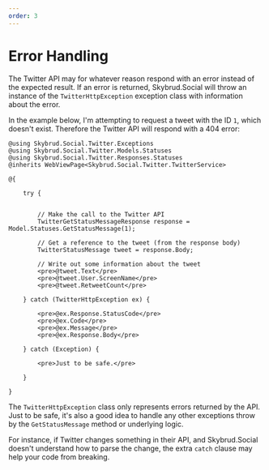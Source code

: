 ```yaml
---
order: 3
---
```


# Error Handling

The Twitter API may for whatever reason respond with an error instead of the expected result. If an error is returned, Skybrud.Social will throw an instance of the `TwitterHttpException` exception class with information about the error.

In the example below, I'm attempting to request a tweet with the ID `1`, which doesn't exist. Therefore the Twitter API will respond with a 404 error:

```cshtml
@using Skybrud.Social.Twitter.Exceptions
@using Skybrud.Social.Twitter.Models.Statuses
@using Skybrud.Social.Twitter.Responses.Statuses
@inherits WebViewPage<Skybrud.Social.Twitter.TwitterService>

@{

    try {


        // Make the call to the Twitter API
        TwitterGetStatusMessageResponse response = Model.Statuses.GetStatusMessage(1);

        // Get a reference to the tweet (from the response body)
        TwitterStatusMessage tweet = response.Body;

        // Write out some information about the tweet
        <pre>@tweet.Text</pre>
        <pre>@tweet.User.ScreenName</pre>
        <pre>@tweet.RetweetCount</pre>

    } catch (TwitterHttpException ex) {

        <pre>@ex.Response.StatusCode</pre>
        <pre>@ex.Code</pre>
        <pre>@ex.Message</pre>
        <pre>@ex.Response.Body</pre>

    } catch (Exception) {

        <pre>Just to be safe.</pre>

    }

}
```

The `TwitterHttpException` class only represents errors returned by the API. Just to be safe, it's also a good idea to handle any other exceptions throw by the `GetStatusMessage` method or underlying logic.

For instance, if Twitter changes something in their API, and Skybrud.Social doesn't understand how to parse the change, the extra `catch` clause may help your code from breaking.